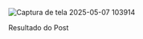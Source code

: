 ![Captura de tela 2025-05-07 103914](https://github.com/user-attachments/assets/1b97a097-5bff-45f8-aa13-21fad5e3974e)

Resultado do Post
